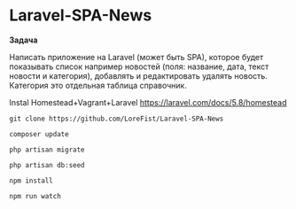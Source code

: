 # Laravel-SPA-News
**Задача**

Написать приложение на Laravel (может быть SPA), которое будет показывать список например новостей (поля: название, дата, текст новости и категория), добавлять и редактировать удалять новость. Категория это отдельная таблица справочник.

Instal Homestead+Vagrant+Laravel https://laravel.com/docs/5.8/homestead

`git clone https://github.com/LoreFist/Laravel-SPA-News`

`composer update`

`php artisan migrate`

`php artisan db:seed`

`npm install`

`npm run watch`
